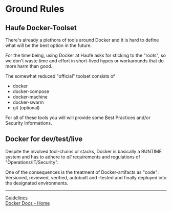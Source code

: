 Ground Rules
============

Haufe Docker-Toolset
--------------------
There's already a plethora of tools around Docker and it is hard to define what will be the best option in the future.

For the time being, using Docker at Haufe asks for sticking to the "roots", so we don't waste time and effort in short-lived hypes or workarounds that do more harm than good.

The somewhat reduced "official" toolset consists of

  * docker
  * docker-compose
  * docker-machine
  * docker-swarm
  * git (optional)

For all of these tools you will will provide some Best Practices and/or Security Informations.


Docker for dev/test/live
------------------------------
Despite the involved tool-chains or stacks, Docker is basically a RUNTIME system and
has to adhere to *all* requirements and regulations of "Operations/IT/Security".

One of the consequences is the treatment of Docker-artifacts as "code": Versioned,
reviewed, verified, autobuilt and -tested and finally deployed into the designated environments.

---

[Guidelines](Guidelines)  
[Docker Docs - Home](../wiki/Home)  
